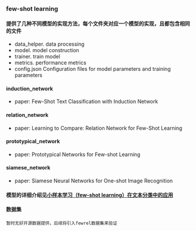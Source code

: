 ### few-shot learning
#### 提供了几种不同模型的实现方法，每个文件夹对应一个模型的实现，且都包含相同的文件
* data_helper. data processing
* model. model construction
* trainer. train model
* metrics. performance metrics
* config.json  Configuration files for model parameters and training parameters

#### induction_network
* paper: Few-Shot Text Classification with Induction Network

#### relation_network
* paper: Learning to Compare: Relation Network for Few-Shot Learning

#### prototypical_network
* paper: Prototypical Networks for Few-shot Learning

#### siamese_network
* paper: Siamese Neural Networks for One-shot Image Recognition 

#### 模型的详细介绍见[小样本学习（few-shot learning）在文本分类中的应用](https://www.cnblogs.com/jiangxinyang/p/11346764.html)

#### 数据集
    暂时无好开源数据提供，后续将引入fewrel数据集来验证


